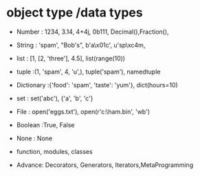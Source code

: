 # object type /data types

- Number : 1234, 3.14, 4+4j, 0b111, Decimal(),Fraction(),
- String : 'spam', "Bob's", b'a\x01c', u'sp\xc4m,
- list : [1, [2, 'three'], 4.5], list(range(10))
- tuple :(1, 'spam', 4, 'u',), tuple('spam'), namedtuple
- Dictionary :{'food': 'spam', 'taste': 'yum'}, dict(hours=10)

- set : set('abc'), {'a', 'b', 'c'}

- File : open('eggs.txt'), open(r'c:\ham.bin', 'wb')

- Boolean :True, False
- None : None
- function, modules, classes

- Advance: Decorators, Generators, Iterators,MetaProgramming

